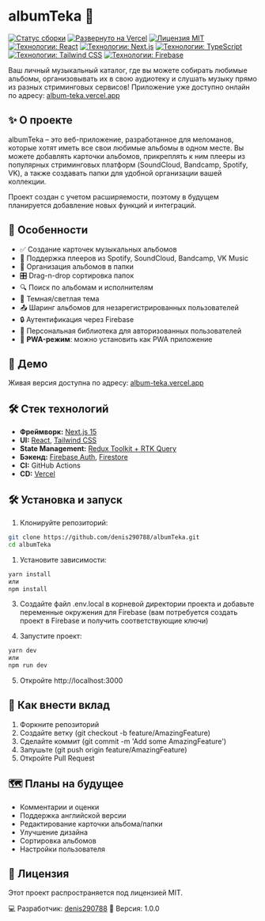 # albumTeka 🎵

[![Статус сборки](https://github.com/denis290788/albumTeka/actions/workflows/ci.yml/badge.svg)](https://github.com/denis290788/albumTeka/actions/workflows/main.yml)
[![Развернуто на Vercel](https://vercelbadge.vercel.app/api/denis290788/albumTeka)](https://album-teka.vercel.app/)
[![Лицензия MIT](https://img.shields.io/badge/License-MIT-blue.svg)](https://opensource.org/licenses/MIT)
[![Технологии: React](https://img.shields.io/badge/React-61DAFB?style=for-the-badge&logo=react&logoColor=white)](https://react.dev/)
[![Технологии: Next.js](https://img.shields.io/badge/Next.js-000000?style=for-the-badge&logo=nextdotjs&logoColor=white)](https://nextjs.org/)
[![Технологии: TypeScript](https://img.shields.io/badge/TypeScript-3178C6?style=for-the-badge&logo=typescript&logoColor=white)](https://www.typescriptlang.org/)
[![Технологии: Tailwind CSS](https://img.shields.io/badge/Tailwind_CSS-06B6D4?style=for-the-badge&logo=tailwindcss&logoColor=white)](https://tailwindcss.com/)
[![Технологии: Firebase](https://img.shields.io/badge/Firebase-FFCA28?style=for-the-badge&logo=firebase&logoColor=black)](https://firebase.google.com/)

Ваш личный музыкальный каталог, где вы можете собирать любимые альбомы, организовывать их в свою аудиотеку и слушать музыку прямо из разных стриминговых сервисов! Приложение уже доступно онлайн по адресу: [album-teka.vercel.app](https://album-teka.vercel.app/)

## ✨ О проекте

albumTeka – это веб-приложение, разработанное для меломанов, которые хотят иметь все свои любимые альбомы в одном месте. Вы можете добавлять карточки альбомов, прикреплять к ним плееры из популярных стриминговых платформ (SoundCloud, Bandcamp, Spotify, VK), а также создавать папки для удобной организации вашей коллекции.

Проект создан с учетом расширяемости, поэтому в будущем планируется добавление новых функций и интеграций.

## 🚀 Особенности

-   ✅ Создание карточек музыкальных альбомов
-   🔗 Поддержка плееров из Spotify, SoundCloud, Bandcamp, VK Music
-   📂 Организация альбомов в папки
-   🎛️ Drag-n-drop сортировка папок
-   🔍 Поиск по альбомам и исполнителям
-   🌙 Темная/светлая тема
-   📤 Шаринг альбомов для незарегистрированных пользователей
-   🔒 Аутентификация через Firebase
-   🔐 Персональная библиотека для авторизованных пользователей
-   📱 **PWA-режим**: можно установить как PWA приложение

## 🚀 Демо

Живая версия доступна по адресу: [album-teka.vercel.app](http://album-teka.vercel.app/)

## 🛠️ Стек технологий

-   **Фреймворк:** [Next.js 15](https://nextjs.org/)
-   **UI:** [React](https://reactjs.org/), [Tailwind CSS](https://tailwindcss.com/)
-   **State Management:** [Redux Toolkit + RTK Query](https://redux-toolkit.js.org/)
-   **Бэкенд:** [Firebase Auth](https://firebase.google.com/products/auth), [Firestore](https://firebase.google.com/products/firestore)
-   **CI:** GitHub Actions
-   **CD:** [Vercel](https://vercel.com/)

## 🛠️ Установка и запуск

1. Клонируйте репозиторий:

```bash
git clone https://github.com/denis290788/albumTeka.git
cd albumTeka
```

1. Установите зависимости:

```bash
yarn install
или
npm install
```

3. Создайте файл .env.local в корневой директории проекта и добавьте переменные окружения для Firebase (вам потребуется создать проект в Firebase и получить соответствующие ключи)

4. Запустите проект:

```bash
yarn dev
или
npm run dev
```

5. Откройте http://localhost:3000

## 🤝 Как внести вклад

1. Форкните репозиторий
2. Создайте ветку (git checkout -b feature/AmazingFeature)
3. Сделайте коммит (git commit -m 'Add some AmazingFeature')
4. Запушьте (git push origin feature/AmazingFeature)
5. Откройте Pull Request

## 🗺 Планы на будущее

-   Комментарии и оценки
-   Поддержка английской версии
-   Редактирование карточки альбома/папки
-   Улучшение дизайна
-   Сортировка альбомов
-   Настройки пользователя

## 📄 Лицензия

Этот проект распространяется под лицензией MIT.

💻 Разработчик: [denis290788](https://github.com/denis290788)
🔧 Версия: 1.0.0
